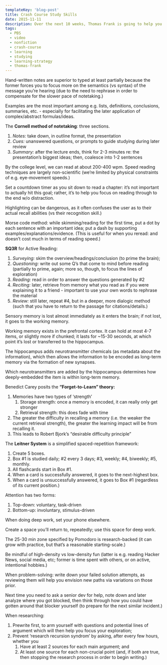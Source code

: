 ```yaml
---
templateKey: 'blog-post'
title: Crash Course Study Skills
date: 2015-11-11
description: Over the next 10 weeks, Thomas Frank is going to help you learn to be a better student. We'll go over study tips, note taking, getting organized, and so much more!
tags:
  - PBS
  - video
  - nonfiction
  - crash-course
  - learning
  - studying
  - learning-strategy
  - thomas-frank
---
```


Hand-written notes are superior to typed at least partially because the former forces you to focus more on the semantics (vs syntax) of the message you’re hearing (due to the need to rephrase in order to compensate for the slower pace of notetaking.)

Examples are the most important among e.g. lists, definitions, conclusions, summaries, etc. - especially for facilitating the later application of complex/abstract formulas/ideas.

The **Cornell method of notetaking**: three sections.

1.  _Notes:_ take down, in outline format, the presentation
2.  _Cues:_ unanswered questions, or prompts to guide studying during later review
3.  _Summary:_ after the lecture ends, think for 2-3 minutes re: the presentation’s biggest ideas; then, coalesce into 1-2 sentences

By the college level, we can read at about 200-400 wpm. Speed reading techniques are largely non-scientific (we’re limited by physical constraints of e.g. eye-movement speeds.)

Set a countdown timer as you sit down to read a chapter: it’s not important to actually hit this goal; rather, it’s to help you focus on reading through to the end w/o distraction.

Highlighting can be dangerous, as it often confuses the user as to their actual recall abilities (vs their recognition skill.)

Morse code method: while skimming/reading for the first time, put a dot by each sentence with an important idea; put a dash by supporting examples/explanations/evidence. (This is useful for when you reread: and doesn’t cost much in terms of reading speed.)

**SQ3R** for Active Reading:
1.  _Surveying:_ skim the overview/headings/conclusion (to prime the brain);
2.  _Questioning:_ write out some Q’s that come to mind before reading (partially to prime, again; more so, though, to focus the lines of exploration)
3.  _Reading:_ read in order to answer the questions generated by #2
4.  _Reciting:_ later, retrieve from memory what you read as if you were explaining it to a friend - important to use your own words to rephrase the material
5.  _Review:_ still later, repeat #4, but in a deeper, more dialogic method (such that you have to return to the passage for citations/details.)

Sensory memory is lost almost immediately as it enters the brain; if not lost, it goes to the working memory.

Working memory exists in the prefrontal cortex. It can hold at most 4-7 items, or slightly more if chunked; it lasts for ~15-30 seconds, at which point it’s lost or transferred to the hippocampus.

The hippocampus adds neurotransmitter chemicals (as metadata about the information), which then allows the information to be encoded as long-term memory via the formation of new synapses.

Which neurotransmitters are added by the hippocampus determines how deeply-embedded the item is within long-term memory.

Benedict Carey posits the **“Forget-to-Learn” theory:**
1.  Memories have two types of ‘strength’
    1.  Storage strength: once a memory is encoded, it can really only get stronger
    2.  Retrieval strength: this does fade with time
2.  The greater the difficulty in recalling a memory (i.e. the weaker the current retrieval strength), the greater the learning impact will be from recalling it.
3.  This leads to Robert Bjork’s “desirable difficulty principle”

The **Leitner System** is a simplified spaced-repetition framework:

1.  Create 5 boxes.
2.  Box #1 is studied daily; #2 every 3 days; #3, weekly; #4, biweekly; #5, monthly.
3.  All flashcards start in Box #1.
4.  When a card is successfully answered, it goes to the next-highest box.
5.  When a card is unsuccessfully answered, it goes to Box #1 (regardless of its current position.)

Attention has two forms:

1.  Top-down: voluntary, task-driven
2.  Bottom-up: involuntary, stimulus-driven

When doing deep work, set your phone elsewhere.

Create a space you’ll return to, repeatedly; use this space for deep work.

The 25-30 min zone specified by Pomodoro is research-backed (it can grow with practice, but that’s a reasonable starting-scale.)

Be mindful of high-density vs low-density fun (latter is e.g. reading Hacker News, social media, etc; former is time spent with others, or on active, intentional hobbies.)

When problem-solving: write down your failed solution attempts, as reviewing them will help you envision new paths via variations on those prior.

Next time you need to ask a senior dev for help, note down and later analyze where you got blocked, then think through how you could have gotten around that blocker yourself (to prepare for the next similar incident.)

When researching:

1.  Prewrite first, to arm yourself with questions and potential lines of argument which will then help you focus your exploration;
2.  Prevent ‘research recursion syndrom’ by asking, after every few hours, whether you
    1.  Have at least 2 sources for each main argument; and
    2.  At least one source for each non-crucial point (and, if both are true, then stopping the research process in order to begin writing.)